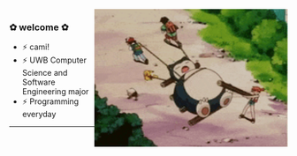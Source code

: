 
<img align="right" width="350" height="250" src="https://github.com/clacy360/clacy360/blob/main/snrlx.gif">

### ✿ welcome ✿
* ⚡ cami!
* ⚡ UWB Computer Science and Software Engineering major  
* ⚡ Programming everyday
---

<!--
![](https://github.com/clacy360/clacy360/blob/main/snrlx.gif)
**clacy360/clacy360** is a ✨ _special_ ✨ repository because its `README.md` (this file) appears on your GitHub profile.

Here are some ideas to get you started:

- 🔭 I’m currently working on ...
- 🌱 I’m currently learning ...
- 👯 I’m looking to collaborate on ...
- 🤔 I’m looking for help with ...
- 💬 Ask me about ...
- 📫 How to reach me: ...
- 😄 Pronouns: ...
- ⚡ Fun fact: ...
-->
